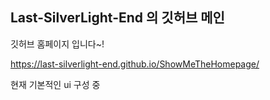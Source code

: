 ## Last-SilverLight-End 의 깃허브 메인

깃허브 홈페이지 입니다~!

https://last-silverlight-end.github.io/ShowMeTheHomepage/

현재 기본적인 ui 구성 중
